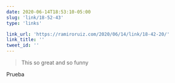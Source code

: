 ```yaml
---
date: 2020-06-14T18:53:10-05:00
slug: 'link/18-52-43'
type: 'links'

link_url: 'https://ramiroruiz.com/2020/06/14/link/18-42-20/'
link_title: ''
tweet_id: ''
---
```

> This so great and so funny

Prueba